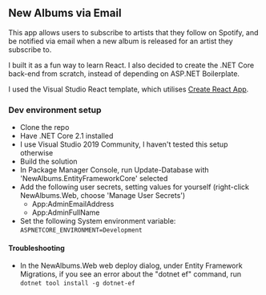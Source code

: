 ## New Albums via Email

This app allows users to subscribe to artists that they follow on Spotify, and be notified via email when a new album is released for an artist they subscribe to.

I built it as a fun way to learn React. I also decided to create the .NET Core back-end from scratch, instead of depending on ASP.NET Boilerplate.

I used the Visual Studio React template, which utilises [Create React App](https://github.com/facebookincubator/create-react-app).


### Dev environment setup

- Clone the repo
- Have .NET Core 2.1 installed
- I use Visual Studio 2019 Community, I haven't tested this setup otherwise
- Build the solution
- In Package Manager Console, run Update-Database with 'NewAlbums.EntityFrameworkCore' selected
- Add the following user secrets, setting values for yourself (right-click NewAlbums.Web, choose 'Manage User Secrets') 
  - App:AdminEmailAddress
  - App:AdminFullName
- Set the following System environment variable: `ASPNETCORE_ENVIRONMENT=Development`

#### Troubleshooting

- In the NewAlbums.Web web deploy dialog, under Entity Framework Migrations, if you see an error about the "dotnet ef" command, run `dotnet tool install -g dotnet-ef` 